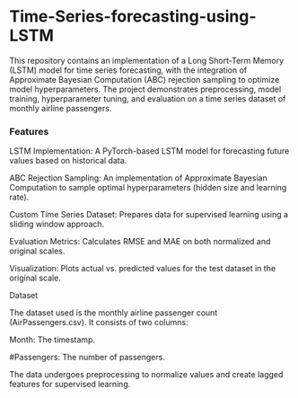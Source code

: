 # Time-Series-forecasting-using-LSTM

This repository contains an implementation of a Long Short-Term Memory (LSTM) model for time series forecasting, with the integration of Approximate Bayesian Computation (ABC) rejection sampling to optimize model hyperparameters. The project demonstrates preprocessing, model training, hyperparameter tuning, and evaluation on a time series dataset of monthly airline passengers.

### Features

LSTM Implementation: A PyTorch-based LSTM model for forecasting future values based on historical data.

ABC Rejection Sampling: An implementation of Approximate Bayesian Computation to sample optimal hyperparameters (hidden size and learning rate).

Custom Time Series Dataset: Prepares data for supervised learning using a sliding window approach.

Evaluation Metrics: Calculates RMSE and MAE on both normalized and original scales.

Visualization: Plots actual vs. predicted values for the test dataset in the original scale.

Dataset

The dataset used is the monthly airline passenger count (AirPassengers.csv). It consists of two columns:

Month: The timestamp.

#Passengers: The number of passengers.

The data undergoes preprocessing to normalize values and create lagged features for supervised learning.
